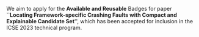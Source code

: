 We aim to apply for the **Available and Reusable** Badges for paper ``**Locating Framework-specific Crashing Faults with Compact and Explainable Candidate Set**'', which has been accepted for inclusion in the ICSE 2023 technical program.

